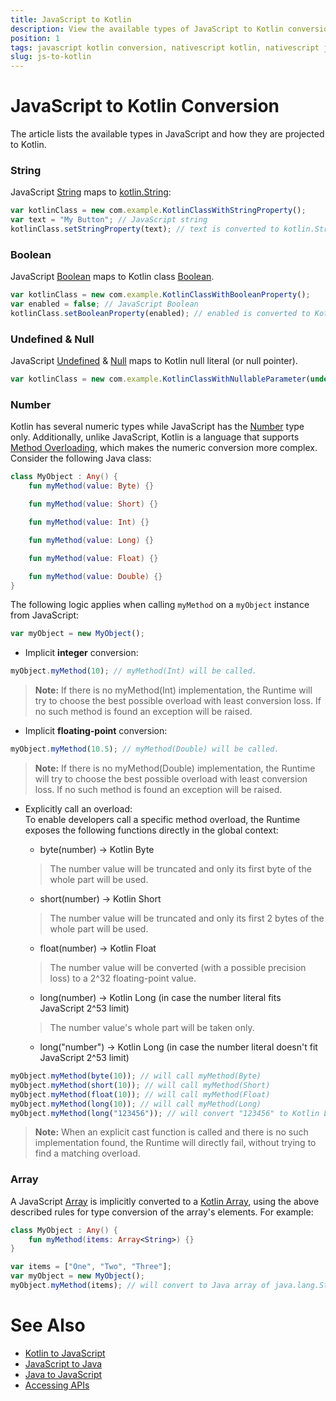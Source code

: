```yaml
---
title: JavaScript to Kotlin
description: View the available types of JavaScript to Kotlin conversions in NativeScript, including string, boolean, number, array types, undefined and null.
position: 1
tags: javascript kotlin conversion, nativescript kotlin, nativescript js to kotlin
slug: js-to-kotlin
---
```


# JavaScript to Kotlin Conversion

The article lists the available types in JavaScript and how they are projected to Kotlin.

### String
JavaScript [String](http://www.w3schools.com/jsref/jsref_obj_string.asp) maps to [kotlin.String](https://kotlinlang.org/api/latest/jvm/stdlib/kotlin/-string/index.html):

```javascript
var kotlinClass = new com.example.KotlinClassWithStringProperty();
var text = "My Button"; // JavaScript string
kotlinClass.setStringProperty(text); // text is converted to kotlin.String
```

### Boolean
JavaScript [Boolean](http://www.w3schools.com/js/js_booleans.asp) maps to Kotlin class [Boolean](https://kotlinlang.org/api/latest/jvm/stdlib/kotlin/-boolean/index.html).

```javascript
var kotlinClass = new com.example.KotlinClassWithBooleanProperty();
var enabled = false; // JavaScript Boolean
kotlinClass.setBooleanProperty(enabled); // enabled is converted to Kotlin Boolean
```

### Undefined & Null
JavaScript [Undefined](http://www.w3schools.com/jsref/jsref_undefined.asp) & [Null](https://www.w3schools.com/js/js_type_conversion.asp) maps to Kotlin null literal (or null pointer).

```javascript
var kotlinClass = new com.example.KotlinClassWithNullableParameter(undefined); // the Kotlin call will be made using the null keyword
```

### Number
Kotlin has several numeric types while JavaScript has the [Number](http://www.w3schools.com/jsref/jsref_obj_number.asp) type only. Additionally, unlike JavaScript, Kotlin is a language that supports [Method Overloading](http://en.wikipedia.org/wiki/Function_overloading), which makes the numeric conversion more complex. Consider the following Java class:

```kotlin
class MyObject : Any() {
    fun myMethod(value: Byte) {}

    fun myMethod(value: Short) {}

    fun myMethod(value: Int) {}

    fun myMethod(value: Long) {}

    fun myMethod(value: Float) {}

    fun myMethod(value: Double) {}
}
```

The following logic applies when calling `myMethod` on a `myObject` instance from JavaScript:

```javascript
var myObject = new MyObject();
```

* Implicit **integer** conversion:

```javascript
myObject.myMethod(10); // myMethod(Int) will be called.
```

>**Note:** If there is no myMethod(Int) implementation, the Runtime will try to choose the best possible overload with least conversion loss. If no such method is found an exception will be raised.

* Implicit **floating-point** conversion:

```javascript
myObject.myMethod(10.5); // myMethod(Double) will be called.
```

>**Note:** If there is no myMethod(Double) implementation, the Runtime will try to choose the best possible overload with least conversion loss. If no such method is found an exception will be raised.

* Explicitly call an overload: <br/>
To enable developers call a specific method overload, the Runtime exposes the following functions directly in the global context:

	* byte(number) → Kotlin Byte

	>The number value will be truncated and only its first byte of the whole part will be used.

	* short(number) → Kotlin Short

	>The number value will be truncated and only its first 2 bytes of the whole part will be used.

	* float(number) → Kotlin Float

	>The number value will be converted (with a possible precision loss) to a 2^32 floating-point value.

	* long(number) → Kotlin Long (in case the number literal fits JavaScript 2^53 limit)

	>The number value's whole part will be taken only.
	
	* long("number") → Kotlin Long (in case the number literal doesn't fit JavaScript 2^53 limit)

```javascript
myObject.myMethod(byte(10)); // will call myMethod(Byte)
myObject.myMethod(short(10)); // will call myMethod(Short)
myObject.myMethod(float(10)); // will call myMethod(Float)
myObject.myMethod(long(10)); // will call myMethod(Long)
myObject.myMethod(long("123456")); // will convert "123456" to Kotlin Long and will call myMethod(Long)
```

>**Note:** When an explicit cast function is called and there is no such implementation found, the Runtime will directly fail, without trying to find a matching overload.

### Array
A JavaScript [Array](http://www.w3schools.com/jsref/jsref_obj_array.asp) is implicitly converted to a [Kotlin Array](https://kotlinlang.org/api/latest/jvm/stdlib/kotlin/-array/index.html), using the above described rules for type conversion of the array's elements. For example:

```kotlin
class MyObject : Any() {
    fun myMethod(items: Array<String>) {}
}
```

```javascript
var items = ["One", "Two", "Three"];
var myObject = new MyObject();
myObject.myMethod(items); // will convert to Java array of java.lang.String objects

```

# See Also
* [Kotlin to JavaScript](./kotlin-to-js.md)
* [JavaScript to Java](./js-to-java.md)
* [Java to JavaScript](./java-to-js.md)
* [Accessing APIs](../metadata/accessing-packages.md)